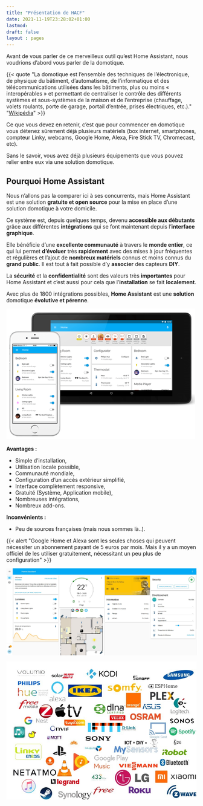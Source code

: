 ```yaml
---
title: "Présentation de HACF"
date: 2021-11-19T23:28:02+01:00
lastmod:
draft: false
layout : pages
---
```

Avant de vous parler de ce merveilleux outil qu’est Home Assistant, nous voudrions d’abord vous parler de la domotique.

{{< quote "La domotique est l’ensemble des techniques de l’électronique, de physique du bâtiment, d’automatisme, de l’informatique et des télécommunications utilisées dans les bâtiments, plus ou moins « interopérables » et permettant de centraliser le contrôle des différents systèmes et sous-systèmes de la maison et de l’entreprise (chauffage, volets roulants, porte de garage, portail d’entrée, prises électriques, etc.)." "[Wikipédia](https://fr.wikipedia.org/wiki/Domotique)" >}}




Ce que vous devez en retenir, c’est que pour commencer en domotique vous détenez sûrement déjà plusieurs matériels (box internet, smartphones, compteur Linky, webcams, Google Home, Alexa, Fire Stick TV, Chromecast, etc).

Sans le savoir, vous avez déjà plusieurs équipements que vous pouvez relier entre eux via une solution domotique.

## Pourquoi Home Assistant

Nous n’allons pas la comparer ici à ses concurrents, mais Home Assistant est une solution **gratuite et open source** pour la mise en place d’une solution domotique à votre domicile.

Ce système est, depuis quelques temps, devenu **accessible aux débutants** grâce aux différentes **intégrations** qui se font maintenant depuis l’**interface graphique**.

Elle bénéficie d’une **excellente communauté** à travers le **monde entier**, ce qui lui permet **d’évoluer** très **rapidement** avec des mises à jour fréquentes et régulières et l’ajout de **nombreux matériels** connus et moins connus du **grand public**. Il est tout à fait possible d’y **associer** des capteurs **DIY**.

La **sécurité** et la **confidentialité** sont des valeurs très **importantes** pour Home Assistant et c’est aussi pour cela que l’**installation** se fait **localement**.

Avec plus de 1800 intégrations possibles, **Home Assistant** est une **solution** domotique **évolutive et pérenne**.

![Interface de Home Assistant](img/decouverteHomeAssistantMobile.png)

**Avantages :**
* Simple d’installation,
* Utilisation locale possible,
* Communauté mondiale,
* Configuration d’un accès extérieur simplifié,
* Interface complètement responsive,
* Gratuité (Système, Application mobile),
* Nombreuses intégrations,
* Nombreux add-ons.

**Inconvénients :**
* Peu de sources françaises (mais nous sommes là..).

{{< alert "Google Home et Alexa sont les seules choses qui peuvent nécessiter un abonnement payant de 5 euros par mois. Mais il y a un moyen officiel de les utiliser gratuitement, nécessitant un peu plus de configuration" >}}

![Interface Home Assistant](img/DecouverteHomeAssistant.jpg)

![Quelques marques et protocoles supportés par Home Assistant](img/NuageMarques.jpg)